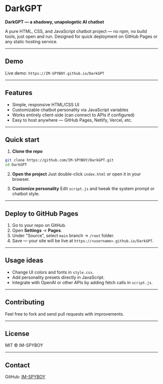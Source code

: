 # DarkGPT

**DarkGPT — a shadowy, unapologetic AI chatbot**

A pure HTML, CSS, and JavaScript chatbot project — no npm, no build tools, just open and run. Designed for quick deployment on GitHub Pages or any static hosting service.

---

## Demo

Live demo: `https://IM-SPYBOY.github.io/DarkGPT`

---

## Features

* Simple, responsive HTML/CSS UI
* Customizable chatbot personality via JavaScript variables
* Works entirely client-side (can connect to APIs if configured)
* Easy to host anywhere — GitHub Pages, Netlify, Vercel, etc.

---

## Quick start

1. **Clone the repo**

```bash
git clone https://github.com/IM-SPYBOY/DarkGPT.git
cd DarkGPT
```

2. **Open the project**
   Just double-click `index.html` or open it in your browser.

3. **Customize personality**
   Edit `script.js` and tweak the system prompt or chatbot style.

---

## Deploy to GitHub Pages

1. Go to your repo on GitHub.
2. Open **Settings** → **Pages**.
3. Under "Source", select `main` branch → `/root` folder.
4. Save — your site will be live at `https://<username>.github.io/DarkGPT`.

---

## Usage ideas

* Change UI colors and fonts in `style.css`.
* Add personality presets directly in JavaScript.
* Integrate with OpenAI or other APIs by adding fetch calls in `script.js`.

---

## Contributing

Feel free to fork and send pull requests with improvements.

---

## License

MIT © IM-SPYBOY

---

## Contact

GitHub: [IM-SPYBOY](https://github.com/IM-SPYBOY/DarkGPT)
